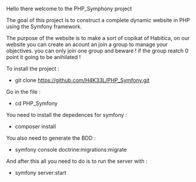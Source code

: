 Hello there welcome to the PHP_Symphony project

The goal of this project is to construct a complete dynamic website 
in PHP using the Symfony framework.

The purpose of the website is to make a sort of copikat of Habitica,
on our website you can create an acount an join a group to manage your objectives.
you can only join one group and beware ! if the group reatch 0 point it going to be anihilated !

To install the project :
 - git clone https://github.com/H4K33L/PHP_Symfony.git

Go in the file :
 - cd PHP_Symfony

You need to install the depedences for symfony :
 - composer install

You also need to generate the BDD :
 - symfony console doctrine:migrations:migrate

And after this all you need to do is to run the server with :
 - symfony server:start